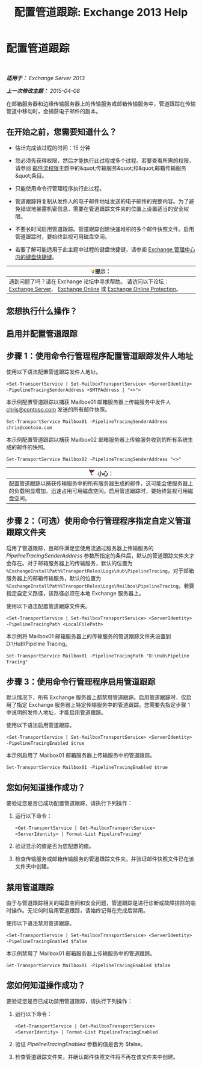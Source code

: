 ﻿---
title: '配置管道跟踪: Exchange 2013 Help'
TOCTitle: 配置管道跟踪
ms:assetid: 10293c83-2157-474e-840d-942e064a4672
ms:mtpsurl: https://technet.microsoft.com/zh-cn/library/JJ916678(v=EXCHG.150)
ms:contentKeyID: 52061481
ms.date: 05/21/2018
mtps_version: v=EXCHG.150
ms.translationtype: MT
---

# 配置管道跟踪

 

_**适用于：** Exchange Server 2013_

_**上一次修改主题：** 2015-04-08_

在邮箱服务器和边缘传输服务器上的传输服务或邮箱传输服务中，管道跟踪在传输管道中移动时，会捕获电子邮件的副本。

## 在开始之前，您需要知道什么？

  - 估计完成该过程的时间：15 分钟

  - 您必须先获得权限，然后才能执行此过程或多个过程。若要查看所需的权限，请参阅 [邮件流权限](mail-flow-permissions-exchange-2013-help.md)主题中的\&quot;传输服务\&quot;和\&quot;邮箱传输服务\&quot;条目。

  - 只能使用命令行管理程序执行此过程。

  - 管道跟踪将复制从发件人的电子邮件地址发送的电子邮件的完整内容。为了避免错误地暴露机密信息，需要在管道跟踪文件夹的位置上设置适当的安全权限。

  - 不要长时间启用管道跟踪。管道跟踪创建快速堆积的多个邮件快照文件。启用管道跟踪时，要始终监视可用磁盘空间。

  - 若要了解可能适用于此主题中过程的键盘快捷键，请参阅 [Exchange 管理中心内的键盘快捷键](keyboard-shortcuts-in-the-exchange-admin-center-exchange-online-protection-help.md)。

<table>
<thead>
<tr class="header">
<th><img src="images/Bb124558.tip(EXCHG.150).gif" title="提示" alt="提示" />提示：</th>
</tr>
</thead>
<tbody>
<tr class="odd">
<td>遇到问题了吗？请在 Exchange 论坛中寻求帮助。 请访问以下论坛：<a href="https://go.microsoft.com/fwlink/p/?linkid=60612">Exchange Server</a>、 <a href="https://go.microsoft.com/fwlink/p/?linkid=267542">Exchange Online</a> 或 <a href="https://go.microsoft.com/fwlink/p/?linkid=285351">Exchange Online Protection</a>。</td>
</tr>
</tbody>
</table>


## 您想执行什么操作？

## 启用并配置管道跟踪

## 步骤 1：使用命令行管理程序配置管道跟踪发件人地址

使用以下语法配置管道跟踪发件人地址。

    <Set-TransportService | Set-MailboxTransportService> <ServerIdentity> -PipelineTracingSenderAddress <SMTPAddress | "<>">

本示例配置管道跟踪以捕获 Mailbox01 邮箱服务器上传输服务中发件人 chris@contoso.com 发送的所有邮件快照。

    Set-TransportService Mailbox01 -PipelineTracingSenderAddress chris@contoso.com

本示例配置管道跟踪以捕获 Mailbox02 邮箱服务器上传输服务收到的所有系统生成的邮件的快照。

    Set-TransportService Mailbox02 -PipelineTracingSenderAddress "<>"

<table>
<thead>
<tr class="header">
<th><img src="images/Dd876845.Caution(EXCHG.150).gif" title="小心" alt="小心" />小心：</th>
</tr>
</thead>
<tbody>
<tr class="odd">
<td>配置管道跟踪以捕获传输服务中的所有服务器生成的邮件，这可能会使服务器上的负载明显增加，迅速占用可用磁盘空间。启用管道跟踪时，要始终监视可用磁盘空间。</td>
</tr>
</tbody>
</table>


## 步骤 2：（可选）使用命令行管理程序指定自定义管道跟踪文件夹

启用了管道跟踪，且邮件满足您使用流通过服务器上传输服务的 *PipelineTracingSenderAddress* 参数所指定的条件后，默认的管道跟踪文件夹才会存在。对于邮箱服务器上的传输服务，默认的位置为 `%ExchangeInstallPath%TransportRoles\Logs\Hub\PipelineTracing`。对于邮箱服务器上的邮箱传输服务，默认的位置为 `%ExchangeInstallPath%TransportRoles\Logs\Mailbox\PipelineTracing`。若要指定自定义路径，该路径必须在本地 Exchange 服务器上。

使用以下语法配置管道跟踪文件夹。

    <Set-TransportService | Set-MailboxTransportService> <ServerIdentity> -PipelineTracingPath <LocalFilePath>

本示例将 Mailbox01 邮箱服务器上的传输服务的管道跟踪文件夹设置到 D:\\Hub\\Pipeline Tracing。

    Set-TransportService Mailbox01 -PipelineTracingPath "D:\Hub\Pipeline Tracing"

## 步骤 3：使用命令行管理程序启用管道跟踪

默认情况下，所有 Exchange 服务器上都禁用管道跟踪。启用管道跟踪时，仅启用了指定 Exchange 服务器上特定传输服务中的管道跟踪。您需要先指定步骤 1 中说明的发件人地址，才能启用管道跟踪。

使用以下语法启用管道跟踪。

    <Set-TransportService | Set-MailboxTransportService> <ServerIdentity> -PipelineTracingEnabled $true

本示例启用了 Mailbox01 邮箱服务器上传输服务中的管道跟踪。

    Set-TransportService Mailbox01 -PipelineTracingEnabled $true

## 您如何知道操作成功？

要验证您是否已成功配置管道跟踪，请执行下列操作：

1.  运行以下命令：
    
        <Get-TransportService | Get-MailboxTransportService> <ServerIdentity> | Format-List PipelineTracing*

2.  验证显示的值是否为您配置的值。

3.  检查传输服务或邮箱传输服务的管道跟踪文件夹，并验证邮件快照文件已在该文件夹中创建。

## 禁用管道跟踪

由于与管道跟踪相关的磁盘空间和安全问题，管道跟踪是进行诊断或故障排除的临时操作。无论何时启用管道跟踪，请始终记得在完成后禁用。

使用以下语法禁用管道跟踪。

    <Set-TransportService | Set-MailboxTransportService> <ServerIdentity> -PipelineTracingEnabled $false

本示例禁用了 Mailbox01 邮箱服务器上传输服务中的管道跟踪。

    Set-TransportService Mailbox01 -PipelineTracingEnabled $false

## 您如何知道操作成功？

要验证您是否已成功禁用管道跟踪，请执行下列操作：

1.  运行以下命令：
    
        <Get-TransportService | Get-MailboxTransportService> <ServerIdentity> | Format-List PipelineTracingEnabled

2.  验证 *PipelineTracingEnabled* 参数的值是否为 $false。

3.  检查管道跟踪文件夹，并确认邮件快照文件将不再在该文件夹中创建。

